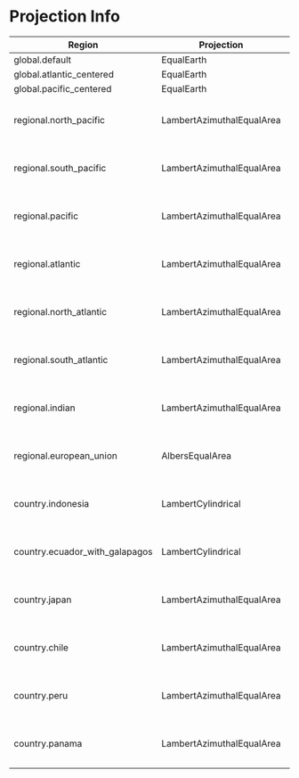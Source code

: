 # Projection Info
Region | Projection | Center | Extent | Thumbnail
------ | ---------- | ------ | ------ | ---------
global.default | EqualEarth | 0°E  |  | 
global.atlantic_centered | EqualEarth | 40°W  |  | 
global.pacific_centered | EqualEarth | 150°E  |  | 
regional.north_pacific | LambertAzimuthalEqualArea | 165°W 25°N  | (249°W 0°N) (71°W 50°N) | 
regional.south_pacific | LambertAzimuthalEqualArea | 140°W 40°S  | (202°W 65°S) (62°W 15°N) | 
regional.pacific | LambertAzimuthalEqualArea | 165°W  | (249°W 50°S) (71°W 50°N) | 
regional.atlantic | LambertAzimuthalEqualArea | 30°W  | (80°W 75°S) (20°E 75°N) | 
regional.north_atlantic | LambertAzimuthalEqualArea | 30°W 35°N  | (80°W 5°S) (20°E 75°N) | 
regional.south_atlantic | LambertAzimuthalEqualArea | 20°W 35°S  | (55°W 55°S) (15°E 5°N) | 
regional.indian | LambertAzimuthalEqualArea | 75°E  | (15°E 30°S) (145°E 15°N) | 
regional.european_union | AlbersEqualArea | 15°E 50°N  | (20°W 25°N) (50°E 75°N) | 
country.indonesia | LambertCylindrical | 120°E  | (80°E 15°S) (160°E 15°N) | 
country.ecuador_with_galapagos | LambertCylindrical | 85°W  | (97°W 7°S) (75°W 5°N) | 
country.japan | LambertAzimuthalEqualArea | 137°E 38°N  | (126°E 23°N) (148°E 53°N) | 
country.chile | LambertAzimuthalEqualArea | 80°W 35°S  | (100°W 60°S) (60°W 10°S) | 
country.peru | LambertAzimuthalEqualArea | 80°W  | (93°W 20°S) (67°W 2°N) | 
country.panama | LambertAzimuthalEqualArea | 80°W  | (93°W 4°S) (67°W 21°N) | 